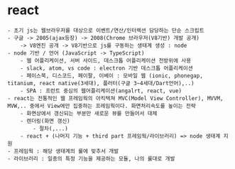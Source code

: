 # react
    - 초기 js는 웹브라우저를 대상으로 이벤트/연산/인터렉션 담당하는 단순 스크립트
    - 구글 -> 2005(ajax등장) -> 2008(Chrome 브라우저(V8기반) 개발 공개) 
        -> V8엔진 공개 -> V8기반으로 js를 구동하는 생태계 생성 : node
    - node 기반 / 언어 (JavaScript -> TypeScript)
        - 웹 어플리케이션, 서버 사이드, 데스크톱 어플리케이션 전방위에 사용
        - slack, atom, vs code : electron 기반 데스크톱 어플리케이션
        - 페이스북, 디스코드, 페이팔, 이베이 : 모바일 웹 (ionic, phonegap, titanium, react native(3세대), 플러터(구글 3~4세대/Dart언어),..)
        - SPA : 프런트 중심의 웹어플리케이션(angalrt, react, vue)
    - react는 전통적인 웹 프레임웍의 아킥텍쳐 MVC(Model View Controller), MVVM, MVW,.. 중에서 View에만 집중하는 프레임웍이다. 화면처리속도를 높이는 전략
        - 화면상에서 갱신되는 부분만 새로운 뷰를 만들어서 대체
        - 렌더링(화면 갱신)
            - 절차(,...)
        - react + (나머지 기능 + third part 프레임웍/라이브러리) => node 생태계 지원
    - 프레임웍 : 해당 생태계의 룰에 맞추서 개발
    - 라이브러리 : 일종의 특정 기능을 제공하는 모듈, 나의 룰대로 개발